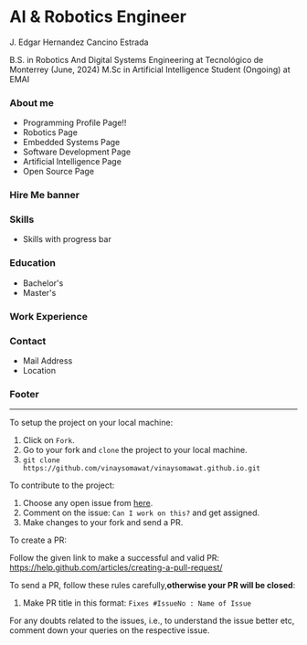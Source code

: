 # AI & Robotics Engineer

J. Edgar Hernandez Cancino Estrada

B.S. in Robotics And Digital Systems Engineering at Tecnológico de Monterrey (June, 2024)
M.Sc in Artificial Intelligence Student (Ongoing) at EMAI
### About me
* Programming Profile Page!!
* Robotics Page
* Embedded Systems Page
* Software Development Page
* Artificial Intelligence Page
* Open Source Page

### Hire Me banner
### Skills
* Skills with progress bar
### Education
* Bachelor's
* Master's
### Work Experience
### Contact
* Mail Address
* Location

### Footer
------------------------------------------------------------------
To setup the project on your local machine:

1. Click on `Fork`.
2. Go to your fork and `clone` the project to your local machine.
3. `git clone https://github.com/vinaysomawat/vinaysomawat.github.io.git`

To contribute to the project:

1. Choose any open issue from [here](https://github.com/vinaysomawat/vinaysomawat.github.io/issues). 
2. Comment on the issue: `Can I work on this?` and get assigned.
3. Make changes to your fork and send a PR.

To create a PR:

Follow the given link to make a successful and valid PR: https://help.github.com/articles/creating-a-pull-request/

To send a PR, follow these rules carefully,**otherwise your PR will be closed**:

1. Make PR title in this format: `Fixes #IssueNo : Name of Issue`

For any doubts related to the issues, i.e., to understand the issue better etc, comment down your queries on the respective issue.
